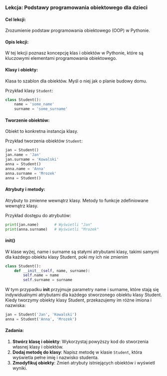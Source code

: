 ### Lekcja: Podstawy programowania obiektowego dla dzieci

#### Cel lekcji:
Zrozumienie podstaw programowania obiektowego (OOP) w Pythonie.

#### Opis lekcji:
W tej lekcji poznasz koncepcję klas i obiektów w Pythonie, które są kluczowymi elementami programowania obiektowego.

#### Klasy i obiekty:
Klasa to szablon dla obiektów. Myśl o niej jak o planie budowy domu.

Przykład klasy `Student`:

```python
class Student():
    name = 'some_name'
    surname = 'some_surname'
```

#### Tworzenie obiektów:
Obiekt to konkretna instancja klasy.

Przykład tworzenia obiektów `Student`:

```python
jan = Student()
jan.name = 'Jan'
jan.surname = 'Kowalski'
anna = Student()
anna.name = 'Anna'
anna.surname = 'Mrozek'
anna = Student()
```



#### Atrybuty i metody:
Atrybuty to zmienne wewnątrz klasy. Metody to funkcje zdefiniowane wewnątrz klasy.

Przykład dostępu do atrybutów:

```python
print(jan.name)       # Wyświetli "Jan"
print(anna.surname)   # Wyświetli "Mrozek"
```

#### __init__()
W klase wyżej,  name i surname są stałymi atrybutami klasy, takimi samymi dla każdego obiektu klasy Student, poki my ich nie zmienim
```python
class Student():
    def __init__(self, name, surname):
        self.name = name
        self.surname = surname
```
W tym przypadku __init__ przyjmuje parametry name i surname, które stają się indywidualnymi atrybutami dla każdego stworzonego obiektu klasy Student.
Kiedy tworzymy obiekty klasy Student, przekazujemy im różne imiona i nazwiska:
```python
jan = Student('Jan', 'Kowalski')
anna = Student('Anna', 'Mrozek')
```

#### Zadania:
1. **Stwórz klasę i obiekty**: Wykorzystaj powyższy kod do stworzenia własnej klasy i obiektów.
2. **Dodaj metodę do klasy**: Napisz metodę w klasie `Student`, która wyświetla pełne imię i nazwisko studenta.
3. **Zmodyfikuj obiekty**: Zmień atrybuty istniejących obiektów i wyświetl wyniki.
